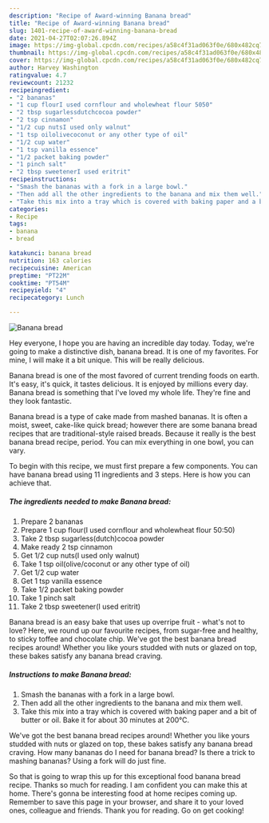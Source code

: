 ```yaml
---
description: "Recipe of Award-winning Banana bread"
title: "Recipe of Award-winning Banana bread"
slug: 1401-recipe-of-award-winning-banana-bread
date: 2021-04-27T02:07:26.894Z
image: https://img-global.cpcdn.com/recipes/a58c4f31ad063f0e/680x482cq70/banana-bread-recipe-main-photo.jpg
thumbnail: https://img-global.cpcdn.com/recipes/a58c4f31ad063f0e/680x482cq70/banana-bread-recipe-main-photo.jpg
cover: https://img-global.cpcdn.com/recipes/a58c4f31ad063f0e/680x482cq70/banana-bread-recipe-main-photo.jpg
author: Harvey Washington
ratingvalue: 4.7
reviewcount: 21232
recipeingredient:
- "2 bananas"
- "1 cup flourI used cornflour and wholewheat flour 5050"
- "2 tbsp sugarlessdutchcocoa powder"
- "2 tsp cinnamon"
- "1/2 cup nutsI used only walnut"
- "1 tsp oilolivecoconut or any other type of oil"
- "1/2 cup water"
- "1 tsp vanilla essence"
- "1/2 packet baking powder"
- "1 pinch salt"
- "2 tbsp sweetenerI used eritrit"
recipeinstructions:
- "Smash the bananas with a fork in a large bowl."
- "Then add all the other ingredients to the banana and mix them well."
- "Take this mix into a tray which is covered with baking paper and a bit of butter or oil. Bake it for about 30 minutes at 200°C."
categories:
- Recipe
tags:
- banana
- bread

katakunci: banana bread 
nutrition: 163 calories
recipecuisine: American
preptime: "PT22M"
cooktime: "PT54M"
recipeyield: "4"
recipecategory: Lunch

---
```



![Banana bread](https://img-global.cpcdn.com/recipes/a58c4f31ad063f0e/680x482cq70/banana-bread-recipe-main-photo.jpg)

Hey everyone, I hope you are having an incredible day today. Today, we're going to make a distinctive dish, banana bread. It is one of my favorites. For mine, I will make it a bit unique. This will be really delicious.

Banana bread is one of the most favored of current trending foods on earth. It's easy, it's quick, it tastes delicious. It is enjoyed by millions every day. Banana bread is something that I've loved my whole life. They're fine and they look fantastic.

Banana bread is a type of cake made from mashed bananas. It is often a moist, sweet, cake-like quick bread; however there are some banana bread recipes that are traditional-style raised breads. Because it really is the best banana bread recipe, period. You can mix everything in one bowl, you can vary.


To begin with this recipe, we must first prepare a few components. You can have banana bread using 11 ingredients and 3 steps. Here is how you can achieve that.

<!--inarticleads1-->

##### The ingredients needed to make Banana bread:

1. Prepare 2 bananas
1. Prepare 1 cup flour(I used cornflour and wholewheat flour 50:50)
1. Take 2 tbsp sugarless(dutch)cocoa powder
1. Make ready 2 tsp cinnamon
1. Get 1/2 cup nuts(I used only walnut)
1. Take 1 tsp oil(olive/coconut or any other type of oil)
1. Get 1/2 cup water
1. Get 1 tsp vanilla essence
1. Take 1/2 packet baking powder
1. Take 1 pinch salt
1. Take 2 tbsp sweetener(I used eritrit)


Banana bread is an easy bake that uses up overripe fruit - what&#39;s not to love? Here, we round up our favourite recipes, from sugar-free and healthy, to sticky toffee and chocolate chip. We&#39;ve got the best banana bread recipes around! Whether you like yours studded with nuts or glazed on top, these bakes satisfy any banana bread craving. 

<!--inarticleads2-->

##### Instructions to make Banana bread:

1. Smash the bananas with a fork in a large bowl.
1. Then add all the other ingredients to the banana and mix them well.
1. Take this mix into a tray which is covered with baking paper and a bit of butter or oil. Bake it for about 30 minutes at 200°C.


We&#39;ve got the best banana bread recipes around! Whether you like yours studded with nuts or glazed on top, these bakes satisfy any banana bread craving. How many bananas do I need for banana bread? Is there a trick to mashing bananas? Using a fork will do just fine. 

So that is going to wrap this up for this exceptional food banana bread recipe. Thanks so much for reading. I am confident you can make this at home. There's gonna be interesting food at home recipes coming up. Remember to save this page in your browser, and share it to your loved ones, colleague and friends. Thank you for reading. Go on get cooking!
